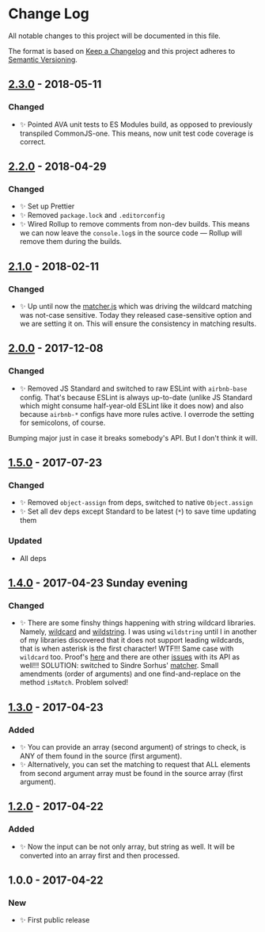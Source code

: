 # Change Log

All notable changes to this project will be documented in this file.

The format is based on [Keep a Changelog](http://keepachangelog.com/)
and this project adheres to [Semantic Versioning](http://semver.org/).

## [2.3.0] - 2018-05-11

### Changed

* ✨ Pointed AVA unit tests to ES Modules build, as opposed to previously transpiled CommonJS-one. This means, now unit test code coverage is correct.

## [2.2.0] - 2018-04-29

### Changed

* ✨ Set up Prettier
* ✨ Removed `package.lock` and `.editorconfig`
* ✨ Wired Rollup to remove comments from non-dev builds. This means we can now leave the `console.log`s in the source code — Rollup will remove them during the builds.

## [2.1.0] - 2018-02-11

### Changed

* ✨ Up until now the [matcher.js](https://github.com/sindresorhus/matcher) which was driving the wildcard matching was not-case sensitive. Today they released case-sensitive option and we are setting it on. This will ensure the consistency in matching results.

## [2.0.0] - 2017-12-08

### Changed

* ✨ Removed JS Standard and switched to raw ESLint with `airbnb-base` config. That's because ESLint is always up-to-date (unlike JS Standard which might consume half-year-old ESLint like it does now) and also because `airbnb-*` configs have more rules active. I overrode the setting for semicolons, of course.

Bumping major just in case it breaks somebody's API. But I don't think it will.

## [1.5.0] - 2017-07-23

### Changed

* ✨ Removed `object-assign` from deps, switched to native `Object.assign`
* ✨ Set all dev deps except Standard to be latest (`*`) to save time updating them

### Updated

* All deps

## [1.4.0] - 2017-04-23 Sunday evening

### Changed

* ✨ There are some finshy things happening with string wildcard libraries. Namely, [wildcard](https://www.npmjs.com/package/wildcard) and [wildstring](https://www.npmjs.com/package/wildstring). I was using `wildstring` until I in another of my libraries discovered that it does not support leading wildcards, that is when asterisk is the first character! WTF!!! Same case with `wildcard` too. Proof's [here](https://runkit.com/58fd11151dc1c60013c79f85/58fd132d15bef7001293f41a) and there are other [issues](https://github.com/DamonOehlman/wildcard/issues/9) with its API as well!!!
  SOLUTION: switched to Sindre Sorhus' [matcher](https://www.npmjs.com/package/matcher). Small amendments (order of arguments) and one find-and-replace on the method `isMatch`. Problem solved!

## [1.3.0] - 2017-04-23

### Added

* ✨ You can provide an array (second argument) of strings to check, is ANY of them found in the source (first argument).
* ✨ Alternatively, you can set the matching to request that ALL elements from second argument array must be found in the source array (first argument).

## [1.2.0] - 2017-04-22

### Added

* ✨ Now the input can be not only array, but string as well. It will be converted into an array first and then processed.

## 1.0.0 - 2017-04-22

### New

* ✨ First public release

[1.2.0]: https://github.com/codsen/array-includes-with-glob/compare/v1.0.0...v1.2.0
[1.3.0]: https://github.com/codsen/array-includes-with-glob/compare/v1.2.0...v1.3.0
[1.4.0]: https://github.com/codsen/array-includes-with-glob/compare/v1.3.0...v1.4.0
[1.5.0]: https://github.com/codsen/array-includes-with-glob/compare/v1.4.0...v1.5.0
[2.0.0]: https://github.com/codsen/array-includes-with-glob/compare/v1.5.4...v2.0.0
[2.1.0]: https://github.com/codsen/array-includes-with-glob/compare/v2.0.7...v2.1.0
[2.2.0]: https://github.com/codsen/array-includes-with-glob/compare/v2.1.0...v2.2.0
[2.3.0]: https://github.com/codsen/array-includes-with-glob/compare/v2.2.2...v2.3.0
